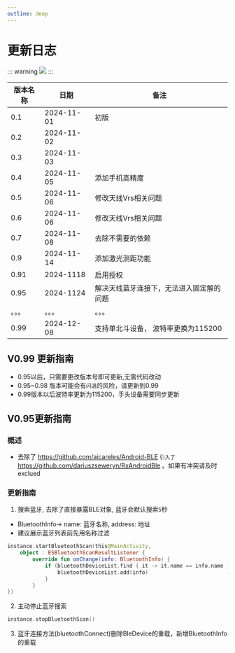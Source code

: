 ```yaml
---
outline: deep
---
```


# 更新日志
::: warning
[![](https://jitpack.io/v/sodbs/esurvey_sdk.svg)](https://jitpack.io/#sodbs/esurvey_sdk)
:::


| 版本名称       | 日期         |        备注 |
| ----------- | ----------- | ----------- |
| 0.1      | 2024-11-01       |   初版    |
| 0.2     | 2024-11-02       |       |
| 0.3     | 2024-11-03       |       |
| 0.4     | 2024-11-05       |  添加手机高精度     |
| 0.5     | 2024-11-06       |  修改天线Vrs相关问题     |
| 0.6     | 2024-11-06       |  修改天线Vrs相关问题     |
| 0.7     | 2024-11-08       |  去除不需要的依赖     |
| 0.9     | 2024-11-14       |  添加激光测距功能     |
| 0.91     | 2024-1118       |  启用授权     |
| 0.95     | 2024-1124       |  解决天线蓝牙连接下，无法进入固定解的问题     |
| 。。。     | 。。。       |  。。。    |
| 0.99     | 2024-12-08       |  支持单北斗设备， 波特率更换为115200    |


## V0.99 更新指南
- 0.95以后，只需要更改版本号即可更新,无需代码改动
- 0.95~0.98 版本可能会有`闪退`的风险，请更新到0.99
- 0.99版本以后波特率更新为115200，手头设备需要同步更新

## V0.95更新指南
### 概述
- 去除了 https://github.com/aicareles/Android-BLE ` 引入了 ` https://github.com/dariuszseweryn/RxAndroidBle 。如果有冲突请及时exclued
### 更新指南
1. 搜索蓝牙, 去除了直接暴露BLE对象, 蓝牙会默认搜索`5`秒
- BluetoothInfo-> name: 蓝牙名称, address: 地址
- 建议展示蓝牙列表前先用名称过滤
```kotlin
instance.startBluetoothScan(this@MainActivity,
    object : ESBluetoothScanResultListener {
        override fun onChange(info: BluetoothInfo) {
            if (bluetoothDeviceList.find { it -> it.name == info.name } == null) {
                bluetoothDeviceList.add(info)
            }
        }
})
```

2. 主动停止蓝牙搜索
```kotlin
instance.stopBluetoothScan()
```

3. 蓝牙连接方法(bluetoothConnect)删除BleDevice的重载，新增BluetoothInfo的重载
